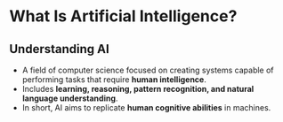 # What Is Artificial Intelligence?

## Understanding AI  

- A field of computer science focused on creating systems capable of performing tasks that require **human intelligence**.  
- Includes **learning, reasoning, pattern recognition, and natural language understanding**.  
- In short, AI aims to replicate **human cognitive abilities** in machines.  
